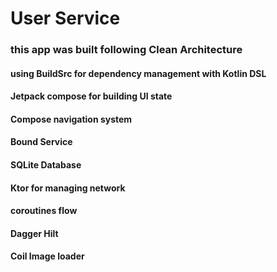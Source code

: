 # User Service

<h3> this app was built following Clean Architecture 
<h4> using BuildSrc for dependency management with Kotlin DSL
<h4> Jetpack compose for building UI state
<h4> Compose navigation system
<h4> Bound Service
<h4> SQLite Database
<h4> Ktor for managing network
<h4> coroutines flow
<h4> Dagger Hilt
<h4> Coil Image loader


